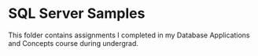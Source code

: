 # SQL Server Samples
This folder contains assignments I completed in my Database Applications and Concepts course during undergrad.
